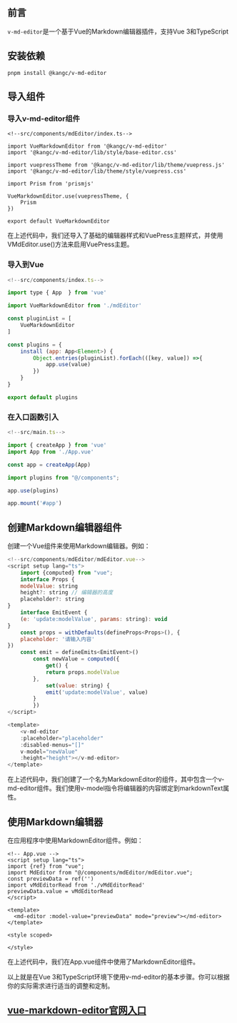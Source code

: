 ## 前言

```v-md-editor```是一个基于Vue的Markdown编辑器插件，支持Vue 3和TypeScript

## 安装依赖

```
pnpm install @kangc/v-md-editor
```

## 导入组件


### 导入v-md-editor组件

```
<!--src/components/mdEditor/index.ts-->

import VueMarkdownEditor from '@kangc/v-md-editor'
import '@kangc/v-md-editor/lib/style/base-editor.css'

import vuepressTheme from '@kangc/v-md-editor/lib/theme/vuepress.js'
import '@kangc/v-md-editor/lib/theme/style/vuepress.css'

import Prism from 'prismjs'

VueMarkdownEditor.use(vuepressTheme, {
    Prism
})

export default VueMarkdownEditor
```

在上述代码中，我们还导入了基础的编辑器样式和VuePress主题样式，并使用VMdEditor.use()方法来启用VuePress主题。

### 导入到Vue

```javascript
<!--src/components/index.ts-->

import type { App  } from 'vue'

import VueMarkdownEditor from './mdEditor'

const pluginList = [
    VueMarkdownEditor
]

const plugins = {
    install (app: App<Element>) {
        Object.entries(pluginList).forEach(([key, value]) =>{
            app.use(value)
        })
    }
}

export default plugins
```

### 在入口函数引入

```javascript
<!--src/main.ts-->

import { createApp } from 'vue'
import App from './App.vue'

const app = createApp(App)

import plugins from "@/components";

app.use(plugins)

app.mount('#app')

```

## 创建Markdown编辑器组件

创建一个Vue组件来使用Markdown编辑器。例如：

```javascript
<!--src/components/mdEditor/mdEditor.vue-->
<script setup lang="ts">
    import {computed} from "vue";
    interface Props {
    modelValue: string
    height?: string // 编辑器的高度
    placeholder?: string
}
    interface EmitEvent {
    (e: 'update:modelValue', params: string): void
}
    const props = withDefaults(defineProps<Props>(), {
    placeholder: '请输入内容'
})
    const emit = defineEmits<EmitEvent>()
        const newValue = computed({
            get() {
            return props.modelValue
        },
            set(value: string) {
            emit('update:modelValue', value)
        }
        })
</script>

<template>
    <v-md-editor
    :placeholder="placeholder"
    :disabled-menus="[]"
    v-model="newValue"
    :height="height"></v-md-editor>
</template>

```
在上述代码中，我们创建了一个名为MarkdownEditor的组件，其中包含一个v-md-editor组件。我们使用v-model指令将编辑器的内容绑定到markdownText属性。

## 使用Markdown编辑器

在应用程序中使用MarkdownEditor组件。例如：

```
<!-- App.vue -->
<script setup lang="ts">
import {ref} from "vue";
import MdEditor from "@/components/mdEditor/mdEditor.vue";
const previewData = ref('')
import vMdEditorRead from './vMdEditorRead'
previewData.value = vMdEditorRead
</script>

<template>
  <md-editor :model-value="previewData" mode="preview"></md-editor>
</template>

<style scoped>

</style>
```
在上述代码中，我们在App.vue组件中使用了MarkdownEditor组件。

以上就是在Vue 3和TypeScript环境下使用v-md-editor的基本步骤。你可以根据你的实际需求进行适当的调整和定制。


## [vue-markdown-editor官网入口](https://ckang1229.gitee.io/vue-markdown-editor/zh/ "https://ckang1229.gitee.io/vue-markdown-editor/zh/")